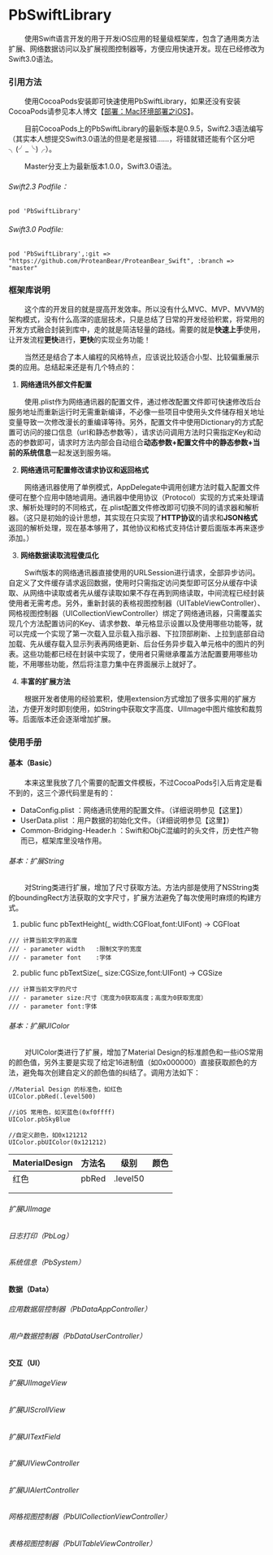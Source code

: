 # PbSwiftLibrary



        使用Swift语言开发的用于开发iOS应用的轻量级框架库，包含了通用类方法扩展、网络数据访问以及扩展视图控制器等，方便应用快速开发。现在已经修改为Swift3.0语法。



### 引用方法

        使用CocoaPods安装即可快速使用PbSwiftLibrary，如果还没有安装CocoaPods请参见本人博文【[部署：Mac环境部署之iOS](https://github.com/ProteanBear/PbBlog/blob/master/deploy/deploy_mac_6_iOS.md)】。

&nbsp;&nbsp;&nbsp;&nbsp;&nbsp;&nbsp;&nbsp;&nbsp;目前CocoaPods上的PbSwiftLibrary的最新版本是0.9.5，Swift2.3语法编写（其实本人想提交Swift3.0语法的但是老是报错……，将错就错还能有个区分吧╮(╯_╰)╭）。

        Master分支上为最新版本1.0.0，Swift3.0语法。

###### Swift2.3 Podfile：

	pod 'PbSwiftLibrary'

###### Swift3.0 Podfile:

	pod 'PbSwiftLibrary',:git => "https://github.com/ProteanBear/ProteanBear_Swift", :branch => "master"


### 框架库说明

        这个库的开发目的就是提高开发效率。所以没有什么MVC、MVP、MVVM的架构模式，没有什么高深的底层技术，只是总结了日常的开发经验积累，将常用的开发方式融合封装到库中，走的就是简洁轻量的路线。需要的就是**快速上手**使用，让开发流程**更快**进行，**更快**的实现业务功能！

        当然还是结合了本人编程的风格特点，应该说比较适合小型、比较偏重展示类的应用。总结起来还是有几个特点的：

1. **网络通讯外部文件配置**

&nbsp;&nbsp;&nbsp;&nbsp;&nbsp;&nbsp;&nbsp;&nbsp;使用.plist作为网络通讯器的配置文件，通过修改配置文件即可快速修改后台服务地址而重新运行时无需重新编译，不必像一些项目中使用头文件储存相关地址变量导致一次修改漫长的重编译等待。另外，配置文件中使用Dictionary的方式配置可访问的接口信息（url和静态参数等），请求访问调用方法时只需指定Key和动态的参数即可，请求时方法内部会自动组合**动态参数+配置文件中的静态参数+当前的系统信息**一起发送到服务端。

2. **网络通讯可配置修改请求协议和返回格式**

&nbsp;&nbsp;&nbsp;&nbsp;&nbsp;&nbsp;&nbsp;&nbsp;网络通讯器使用了单例模式，AppDelegate中调用创建方法时载入配置文件便可在整个应用中随地调用。通讯器中使用协议（Protocol）实现的方式来处理请求、解析处理时的不同格式，在.plist配置文件修改即可切换不同的请求器和解析器。（这只是初始的设计思想，其实现在只实现了**HTTP协议**的请求和**JSON格式**返回的解析处理，现在基本够用了，其他协议和格式支持估计要后面版本再来逐步添加。）

3. **网络数据读取流程傻瓜化**

&nbsp;&nbsp;&nbsp;&nbsp;&nbsp;&nbsp;&nbsp;&nbsp;Swift版本的网络通讯器直接使用的URLSession进行请求，全部异步访问。自定义了文件缓存请求返回数据，使用时只需指定访问类型即可区分从缓存中读取、从网络中读取或者先从缓存读取如果不存在再到网络读取，中间流程已经封装使用者无需考虑。另外，重新封装的表格视图控制器（UITableViewController）、网格视图控制器（UICollectionViewController）绑定了网络通讯器，只需覆盖实现几个方法配置访问的Key、请求参数、单元格显示设置以及使用哪些功能等，就可以完成一个实现了第一次载入显示载入指示器、下拉顶部刷新、上拉到底部自动加载、先从缓存载入显示列表再网络更新、后台任务异步载入单元格中的图片的列表。这些功能都已经在封装中实现了，使用者只需继承覆盖方法配置要用哪些功能，不用哪些功能，然后将注意力集中在界面展示上就好了。

4. **丰富的扩展方法**

&nbsp;&nbsp;&nbsp;&nbsp;&nbsp;&nbsp;&nbsp;&nbsp;根据开发者使用的经验累积，使用extension方式增加了很多实用的扩展方法，方便开发时即刻使用，如String中获取文字高度、UIImage中图片缩放和裁剪等。后面版本还会逐渐增加扩展。



### 使用手册



#### 基本（Basic）

        本来这里我放了几个需要的配置文件模板，不过CocoaPods引入后肯定是看不到的，这三个源代码里是有的：

* DataConfig.plist ：网络通讯使用的配置文件。（详细说明参见【这里】）
* UserData.plist ：用户数据的初始化文件。（详细说明参见【这里】）
* Common-Bridging-Header.h ：Swift和ObjC混编时的头文件，历史性产物而已，框架库里没啥作用。




###### 基本：扩展String

        对String类进行扩展，增加了尺寸获取方法。方法内部是使用了NSString类的boundingRect方法获取的文字尺寸，扩展方法避免了每次使用时麻烦的构建方式。

1. public func pbTextHeight(_ width:CGFloat,font:UIFont) -> CGFloat

```
/// 计算当前文字的高度
/// - parameter width   :限制文字的宽度
/// - parameter font    :字体
```

2. public func pbTextSize(_ size:CGSize,font:UIFont) -> CGSize

```
/// 计算当前文字的尺寸
/// - parameter size:尺寸（宽度为0获取高度；高度为0获取宽度）
/// - parameter font:字体
```



###### 基本：扩展UIColor

        对UIColor类进行了扩展，增加了Material Design的标准颜色和一些iOS常用的颜色值，另外主要是实现了给定16进制值（如0x000000）直接获取颜色的方法，避免每次创建自定义的颜色值的纠结了。调用方法如下：

```
//Material Design 的标准色，如红色
UIColor.pbRed(.level500)

//iOS 常用色，如天蓝色(0xf0ffff)
UIColor.pbSkyBlue

//自定义颜色，如0x121212
UIColor.pbUIColor(0x121212)
```

| MaterialDesign | 方法名   | 级别       | 颜色                                       |
| -------------- | ----- | -------- | ---------------------------------------- |
| 红色             | pbRed | .level50 | <span style="width:60px;backgroud-color:#fde0dc;"> </span> |
|                |       |          |                                          |
|                |       |          |                                          |

###### 扩展UIImage

###### 日志打印（PbLog）

###### 系统信息（PbSystem）



####  数据（Data）

###### 应用数据层控制器（PbDataAppController）

###### 用户数据控制器（PbDataUserController）



####  交互（UI）

###### 扩展UIImageView

###### 扩展UIScrollView

###### 扩展UITextField

###### 扩展UIViewController

###### 扩展UIAlertController

###### 网格视图控制器（PbUICollectionViewController）

###### 表格视图控制器（PbUITableViewController）
